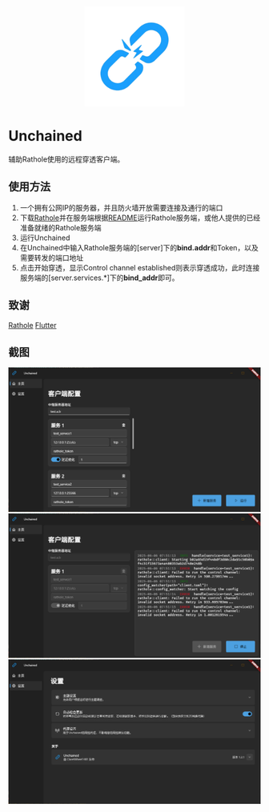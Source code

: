 <p align="center">
    <a href="https://github.com/ClaretWheel1481/Unchained">
        <img src="public/logo.png" height="200"/>
    </a>
</p>

# Unchained
辅助Rathole使用的远程穿透客户端。

## 使用方法
1. 一个拥有公网IP的服务器，并且防火墙开放需要连接及通行的端口
2. 下载[Rathole](https://github.com/rapiz1/rathole)并在服务端根据[README](https://github.com/yujqiao/rathole/blob/main/README-zh.md)运行Rathole服务端，或他人提供的已经准备就绪的Rathole服务端
3. 运行Unchained
4. 在Unchained中输入Rathole服务端的[server]下的**bind.addr**和Token，以及需要转发的端口地址
5. 点击开始穿透，显示Control channel established则表示穿透成功，此时连接服务端的[server.services.*]下的**bind_addr**即可。

## 致谢
[Rathole](https://github.com/rapiz1/rathole)
[Flutter](https://github.com/flutter/flutter)

## 截图
![Main](/public/main_idle.png)
![Main](/public/main_running.png)
![Settings](/public/settings.png)